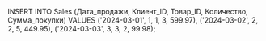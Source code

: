 INSERT INTO Sales (Дата_продажи, Клиент_ID, Товар_ID, Количество, Сумма_покупки)
VALUES 
('2024-03-01', 1, 1, 3, 599.97),
('2024-03-02', 2, 2, 5, 449.95),
('2024-03-03', 3, 3, 2, 99.98);
